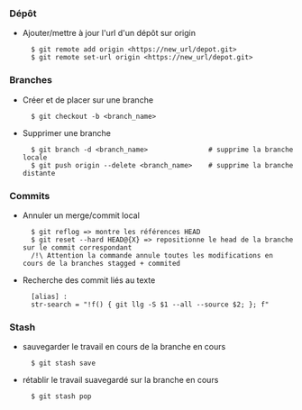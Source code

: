 ### Dépôt

* Ajouter/mettre à jour l'url d'un dépôt sur origin

        $ git remote add origin <https://new_url/depot.git>
        $ git remote set-url origin <https://new_url/depot.git>
        
### Branches        

* Créer et de placer sur une branche

        $ git checkout -b <branch_name>

* Supprimer une branche

        $ git branch -d <branch_name>               # supprime la branche locale
        $ git push origin --delete <branch_name>    # supprime la branche distante

### Commits

* Annuler un merge/commit local

        $ git reflog => montre les références HEAD
        $ git reset --hard HEAD@{X} => repositionne le head de la branche sur le commit correspondant  
        /!\ Attention la commande annule toutes les modifications en cours de la branches stagged + commited

* Recherche des commit liés au texte

        [alias] :
        str-search = "!f() { git llg -S $1 --all --source $2; }; f"

### Stash

* sauvegarder le travail en cours de la branche en cours

        $ git stash save

* rétablir le travail suavegardé sur la branche en cours

        $ git stash pop

